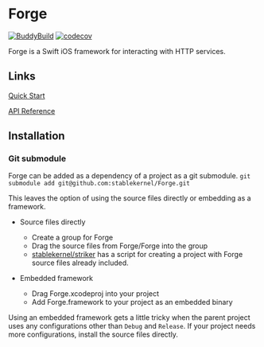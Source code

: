 # Forge

[![BuddyBuild](https://dashboard.buddybuild.com/api/statusImage?appID=58c1aa3ea2fb9101008e4185&branch=master&build=latest)](https://dashboard.buddybuild.com/apps/58c1aa3ea2fb9101008e4185/build/latest?branch=master) [![codecov](https://codecov.io/gh/stablekernel/Forge/branch/master/graph/badge.svg?token=dfPWbG1xnL)](https://codecov.io/gh/stablekernel/Forge)

Forge is a Swift iOS framework for interacting with HTTP services.

## Links

[Quick Start](quickstart.md)

[API Reference](documentation/index.md)

## Installation

### Git submodule
Forge can be added as a dependency of a project as a git submodule.
`git submodule add git@github.com:stablekernel/Forge.git`

This leaves the option of using the source files directly or embedding as a framework.

- Source files directly
  - Create a group for Forge
  - Drag the source files from Forge/Forge into the group
  - [stablekernel/striker](https://github.com/stablekernel/striker) has a script for creating a project with Forge source files already included.

- Embedded framework
  - Drag Forge.xcodeproj into your project
  - Add Forge.framework to your project as an embedded binary

Using an embedded framework gets a little tricky when the parent project uses any configurations other than `Debug` and `Release`. If your project needs more configurations, install the source files directly.
